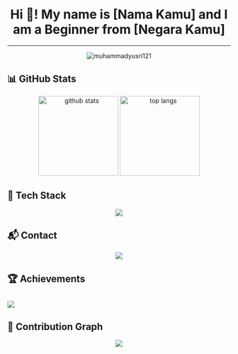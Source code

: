 <h1 align="center">Hi 👋! My name is [Nama Kamu] and I am a Beginner from [Negara Kamu]</h1>

---

<p align="center">
  <img src="https://komarev.com/ghpvc/?username=USERNAMEKAMU&label=Profile%20views&color=0e75b6&style=flat" alt="muhammadyusri121" />
</p>


## 📊 GitHub Stats

<p align="center">
  <img src="https://github-readme-stats.vercel.app/api?username=muhammadyusri121&show_icons=true&theme=radical" alt="github stats" height="180"/>
  <img src="https://github-readme-stats.vercel.app/api/top-langs/?username=muhammadyusri121&layout=compact&theme=radical" alt="top langs" height="180"/>
</p>


## 🚀 Tech Stack
<p align="center">
  <img src="https://skillicons.dev/icons?i=js,ts,c,cpp,nodejs,linux,vscode,git,github" />
</p>


## 📬 Contact
<p align="center">
  <a href="https://t.me/tomyam.op">
    <img src="https://img.shields.io/badge/Telegram-2CA5E0?style=for-the-badge&logo=telegram&logoColor=white"/>
  </a>
</p>


## 🏆 Achievements
## <p align="center">
##  <img src="https://github-profile-trophy.vercel.app/?username=muhammadyusri121&theme=radical&margin-w=15&margin-h=15&column=7" />
## </p>



## 📅 Contribution Graph
<p align="center">
  <img src="https://github-readme-activity-graph.vercel.app/graph?username=muhammadyusri121&theme=react-dark&hide_border=true&area=true" />
</p>
